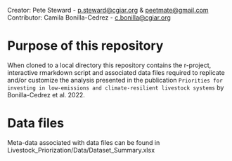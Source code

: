 Creator: Pete Steward - p.steward@cgiar.org & peetmate@gmail.com  
Contributor: Camila Bonilla-Cedrez - c.bonilla@cgiar.org

# Purpose of this repository
When cloned to a local directory this repository contains the r-project, interactive rmarkdown script and associated data files required to replicate and/or customize the analysis presented
in the publication `Priorities for investing in low-emissions and climate-resilient livestock systems` by Bonilla-Cedrez et al. 2022.

# Data files
Meta-data associated with data files can be found in Livestock_Priorization/Data/Dataset_Summary.xlsx